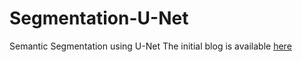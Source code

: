 # Segmentation-U-Net
Semantic Segmentation using U-Net
The initial blog is available [here](https://besma-guesmi.medium.com/understanding-image-segmentation-using-u-net-architecture-part-i-8ca89595f708)
